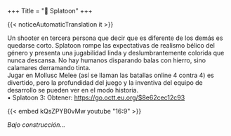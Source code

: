 +++
Title = "🐙 Splatoon"
+++

{{< noticeAutomaticTranslation it >}}



Un shooter en tercera persona que decir que es diferente de los demás es quedarse corto. Splatoon rompe las expectativas de realismo bélico del género y presenta una jugabilidad linda y deslumbrantemente colorida que nunca descansa. No hay humanos disparando balas con hierro, sino calamares derramando tinta.  
Jugar en Mollusc Melee (así se llaman las batallas online 4 contra 4) es divertido, pero la profundidad del juego y la inventiva del equipo de desarrollo se pueden ver en el modo historia.  
	• Splatoon 3: Obtener: <https://go.octt.eu.org/$8e62cec12c93>

{{< embed kQsZPYB0vMw youtube "16:9" >}}

_Bajo construcción..._
